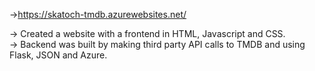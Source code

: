 ->https://skatoch-tmdb.azurewebsites.net/

-> Created a website with a frontend in HTML, Javascript and CSS.  
-> Backend was built by making third party API calls to TMDB and using Flask, JSON and Azure.
